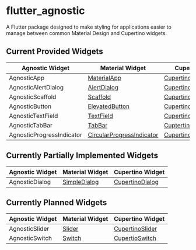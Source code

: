 # flutter_agnostic

A Flutter package designed to make styling for applications easier to manage between common Material Design and Cupertino widgets.

## Current Provided Widgets

| Agnostic Widget | Material Widget | Cupertino Widget |
| ------------- | ------------- | -------------- |
| AgnosticApp | [MaterialApp](https://api.flutter.dev/flutter/material/MaterialApp-class.html) | [CupertinoApp](https://api.flutter.dev/flutter/cupertino/CupertinoApp-class.html) |
| AgnosticAlertDialog | [AlertDialog](https://api.flutter.dev/flutter/material/AlertDialog-class.html) | [CupertinoAlertDialog](https://api.flutter.dev/flutter/cupertino/CupertinoAlertDialog-class.html) |
| AgnosticScaffold | [Scaffold](https://api.flutter.dev/flutter/material/Scaffold-class.html) | [CupertinoPageScaffold](https://api.flutter.dev/flutter/cupertino/CupertinoPageScaffold-class.html) |
| AgnosticButton | [ElevatedButton](https://api.flutter.dev/flutter/material/ElevatedButton-class.html) | [CupertinoButton](https://api.flutter.dev/flutter/cupertino/CupertinoButton-class.html) |
| AgnosticTextField | [TextField](https://api.flutter.dev/flutter/material/TextField-class.html) | [CupertinoTextField](https://api.flutter.dev/flutter/cupertino/CupertinoTextField-class.html) |
| AgnosticTabBar | [TabBar](https://api.flutter.dev/flutter/material/BottomNavigationBar-class.html) | [CuptertinoTabBar](https://api.flutter.dev/flutter/cupertino/CupertinoTabBar-class.html) |
| AgnosticProgressIndicator | [CircularProgressIndicator](https://api.flutter.dev/flutter/material/CircularProgressIndicator-class.html) | [CupertinoActivityIndicator](https://api.flutter.dev/flutter/cupertino/CupertinoActivityIndicator-class.html) |

## Currently Partially Implemented Widgets

| Agnostic Widget | Material Widget | Cupertino Widget |
| ---- | ---- | ---- |
| AgnosticDialog | [SimpleDialog](https://api.flutter.dev/flutter/material/SimpleDialog-class.html) | [CupertinoDialog](https://api.flutter.dev/flutter/cupertino/CupertinoDialog-class.html) |

## Currently Planned Widgets

| Agnostic Widget | Material Widget | Cupertino Widget |
|----|----|----|
| AgnosticSlider | [Slider](https://api.flutter.dev/flutter/material/Slider-class.html) | [CupertinoSlider](https://api.flutter.dev/flutter/cupertino/CupertinoSlider-class.html) |
| AgnosticSwitch | [Switch](https://api.flutter.dev/flutter/material/Switch-class.html) | [CupertioSwitch](https://api.flutter.dev/flutter/cupertino/CupertinoSwitch-class.html) |
